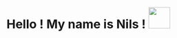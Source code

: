 # Hello ! My name is Nils ! <img src="https://onlinegiftools.com/images/examples-onlinegiftools/fire-flames-transparent.gif" width="50px">
